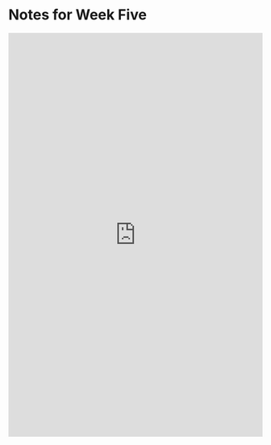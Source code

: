 # Notes for Week Five

<iframe src="https://uploads.knightlab.com/storymapjs/9bec84c4afc3fb203dcc2ddf177a566f/the-creation-of-nadia/index.html" frameborder="0" width="100%" height="800"></iframe>
